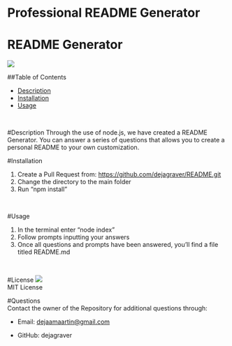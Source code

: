 # Professional README Generator 
 
  <h1> README Generator </h1>
  
  <img src = "https://img.shields.io/badge/license-MIT License-brightgreen"><br />

  ##Table of Contents
  * [Description](#Description)
  * [Installation](#Installation)
  * [Usage](#Usage)
  <br />

  #Description
  Through the use of node.js, we have created a README Generator. You can answer a series of questions that allows you to create a personal
  README to your own customization. 
  <br />

  #Installation
  1. Create a Pull Request from: https://github.com/dejagraver/README.git
  2. Change the directory to the main folder
  3. Run “npm install”  
  <br />

  #Usage
  1. In the terminal enter “node index”
  2. Follow prompts inputting your answers
  3. Once all questions and prompts have been answered, you’ll find a file titled README.md
  <br />

  #License
  <img src = "https://img.shields.io/badge/license-MIT License-brightgreen"><br />
  MIT License
  <br />

  #Questions <br />
  Contact the owner of the Repository for additional questions through:

* Email: dejaamaartin@gmail.com

* GitHub: dejagraver
